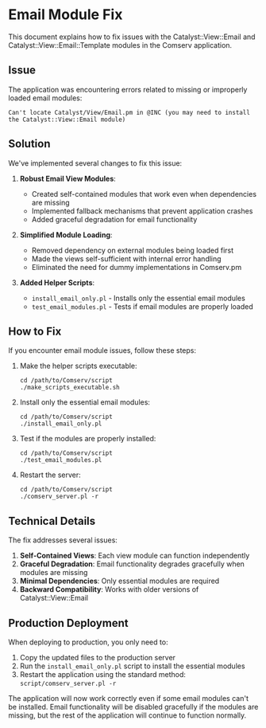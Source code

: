 # Email Module Fix

This document explains how to fix issues with the Catalyst::View::Email and Catalyst::View::Email::Template modules in the Comserv application.

## Issue

The application was encountering errors related to missing or improperly loaded email modules:

```
Can't locate Catalyst/View/Email.pm in @INC (you may need to install the Catalyst::View::Email module)
```

## Solution

We've implemented several changes to fix this issue:

1. **Robust Email View Modules**:
   - Created self-contained modules that work even when dependencies are missing
   - Implemented fallback mechanisms that prevent application crashes
   - Added graceful degradation for email functionality

2. **Simplified Module Loading**:
   - Removed dependency on external modules being loaded first
   - Made the views self-sufficient with internal error handling
   - Eliminated the need for dummy implementations in Comserv.pm

3. **Added Helper Scripts**:
   - `install_email_only.pl` - Installs only the essential email modules
   - `test_email_modules.pl` - Tests if email modules are properly loaded

## How to Fix

If you encounter email module issues, follow these steps:

1. Make the helper scripts executable:
   ```
   cd /path/to/Comserv/script
   ./make_scripts_executable.sh
   ```

2. Install only the essential email modules:
   ```
   cd /path/to/Comserv/script
   ./install_email_only.pl
   ```

3. Test if the modules are properly installed:
   ```
   cd /path/to/Comserv/script
   ./test_email_modules.pl
   ```

4. Restart the server:
   ```
   cd /path/to/Comserv/script
   ./comserv_server.pl -r
   ```

## Technical Details

The fix addresses several issues:

1. **Self-Contained Views**: Each view module can function independently
2. **Graceful Degradation**: Email functionality degrades gracefully when modules are missing
3. **Minimal Dependencies**: Only essential modules are required
4. **Backward Compatibility**: Works with older versions of Catalyst::View::Email

## Production Deployment

When deploying to production, you only need to:

1. Copy the updated files to the production server
2. Run the `install_email_only.pl` script to install the essential modules
3. Restart the application using the standard method: `script/comserv_server.pl -r`

The application will now work correctly even if some email modules can't be installed. Email functionality will be disabled gracefully if the modules are missing, but the rest of the application will continue to function normally.